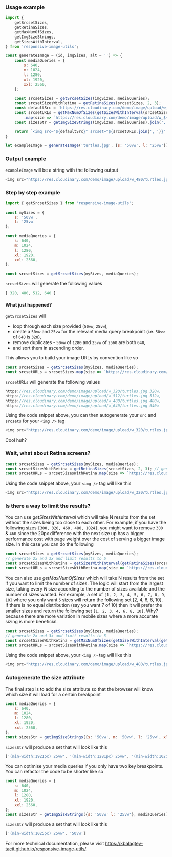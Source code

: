 ### Usage example

```js
import {
	getSrcsetSizes,
	getRetinaSizes,
	getMaxNumOfSizes,
	getImgSizeStrings,
	getSizesWithInterval,
} from 'responsive-image-utils';

const generateImage = (id, imgSizes, alt = '') => {
	const mediaQueries = {
		s: 640,
		m: 1024,
		l: 1280,
		xl: 1920,
		xxl: 2560,
	};

	const srcsetSizes = getSrcsetSizes(imgSizes, mediaQueries);
	const srcsetSizesWithRetina = getRetinaSizes(srcsetSizes, 2, 3);
	const defaultSrc = `https://res.cloudinary.com/demo/image/upload/w_${srcsetSizes[0]}/${id}`;
	const srcsetURLs = getMaxNumOfSizes(getSizesWithInterval(srcsetSizesWithRetina, 150), 7)
		.map(size => `https://res.cloudinary.com/demo/image/upload/w_${size}/${id} ${size}w`);
	const sizesStr = getImgSizeStrings(imgSizes, mediaQueries).join(', ');

	return `<img src="${defaultSrc}" srcset="${srcsetURLs.join(', ')}" sizes="${sizesStr}" alt="${alt}" />`;
}

let exampleImage = generateImage('turtles.jpg', {s: '50vw', l: '25vw'});
```

### Output example
`exampleImage` will be a string with the following output

```js
<img src="https://res.cloudinary.com/demo/image/upload/w_480/turtles.jpg" srcset="https://res.cloudinary.com/demo/image/upload/w_480/turtles.jpg 480w, https://res.cloudinary.com/demo/image/upload/w_640/turtles.jpg 640w, https://res.cloudinary.com/demo/image/upload/w_1024/turtles.jpg 1024w, https://res.cloudinary.com/demo/image/upload/w_1440/turtles.jpg 1440w, https://res.cloudinary.com/demo/image/upload/w_1920/turtles.jpg 1920w" sizes="(min-width:1025px) 25vw, 50vw" alt="" />
```

### Step by step example
```js
import { getSrcsetSizes } from 'responsive-image-utils';

const mySizes = {
	s: '50vw',
	l: '25vw'
};

const mediaQueries = {
	s: 640,
	m: 1024,
	l: 1280,
	xl: 1920,
	xxl: 2560,
};

const srcsetSizes = getSrcsetSizes(mySizes, mediaQueries);
```


`srcsetSizes` will generate the following values
```js
[ 320, 480, 512, 640 ]
```


#### What just happened?
`getSrcsetSizes` will 
* loop through each size provided (`50vw`, `25vw`),
* create a `50vw` and `25vw` for the relevant media query breakpoint (i.e. `50vw` of `640` is `320`),
* remove duplicates - `50vw` of `1280` and `25vw` of `2560` are both `640`,
* and sort them in ascending order.

This allows you to build your image URLs by convention like so

```js
const srcsetSizes = getSrcsetSizes(mySizes, mediaQueries);
const srcsetURLs = srcsetSizes.map(size => `https://res.cloudinary.com/demo/image/upload/w_${size}/${id} ${size}w`).join(', ');
```


`srcsetURLs` will generate the following values

```js
https://res.cloudinary.com/demo/image/upload/w_320/turtles.jpg 320w,
https://res.cloudinary.com/demo/image/upload/w_512/turtles.jpg 512w,
https://res.cloudinary.com/demo/image/upload/w_480/turtles.jpg 480w,
https://res.cloudinary.com/demo/image/upload/w_640/turtles.jpg 640w
```

Using the code snippet above, you can then autogenerate your `src` and `srcsets` for your `<img />` tag
```js
<img src="https://res.cloudinary.com/demo/image/upload/w_320/turtles.jpg" srcset="https://res.cloudinary.com/demo/image/upload/w_320/turtles.jpg 320w, https://res.cloudinary.com/demo/image/upload/w_480/turtles.jpg 480w, https://res.cloudinary.com/demo/image/upload/w_512/turtles.jpg 512w, https://res.cloudinary.com/demo/image/upload/w_640/turtles.jpg 640w" alt="" />
```

Cool huh?

### Wait, what about Retina screens?
```js
const srcsetSizes = getSrcsetSizes(mySizes, mediaQueries);
const srcsetSizesWithRetina = getRetinaSizes(srcsetSizes, 2, 3); // generate 2x and 3x
const srcsetURLs = srcsetSizesWithRetina.map(size => `https://res.cloudinary.com/demo/image/upload/w_${size}/${id} ${size}w`).join(', ');
```

Using the code snippet above, your `<img />` tag will like this
```js
<img src="https://res.cloudinary.com/demo/image/upload/w_320/turtles.jpg" srcset="https://res.cloudinary.com/demo/image/upload/w_320/turtles.jpg 320w, https://res.cloudinary.com/demo/image/upload/w_480/turtles.jpg 480w, https://res.cloudinary.com/demo/image/upload/w_512/turtles.jpg 512w, https://res.cloudinary.com/demo/image/upload/w_640/turtles.jpg 640w, https://res.cloudinary.com/demo/image/upload/w_960/turtles.jpg 960w, https://res.cloudinary.com/demo/image/upload/w_1024/turtles.jpg 1024w, https://res.cloudinary.com/demo/image/upload/w_1280/turtles.jpg 1280w, https://res.cloudinary.com/demo/image/upload/w_1440/turtles.jpg 1440w, https://res.cloudinary.com/demo/image/upload/w_1536/turtles.jpg 1536w, https://res.cloudinary.com/demo/image/upload/w_1920/turtles.jpg 1920w" alt="" />
```

### Is there a way to limit the results?

You can use *getSizesWithInterval* which will take N results from the set without the sizes being too close to each other. For example, if you have the following sizes `[300, 320, 460, 480, 1024]`, you might want to remove `300` & `460` since the 20px difference with the next size up has a bigger performance cost with page weight over the cost of serving a bigger image size. In this case you can do the following

```js
const srcsetSizes = getSrcsetSizes(mySizes, mediaQueries);
// generate 2x and 3x and limit results to 5
const srcsetSizesWithRetina = getSizesWithInterval(getRetinaSizes(srcsetSizes, 2, 3), 20);
const srcsetURLs = srcsetSizesWithRetina.map(size => `https://res.cloudinary.com/demo/image/upload/w_${size}/${id} ${size}w`).join(', ');
```

You can also use *getMaxNumOfSizes* which will take N results from the set if you want to limit the number of sizes. The logic will start from the largest size, taking every *N* size according to the number of sizes available and the number of sizes wanted. For example, a set of `[1, 2, 3, 4, 5, 6, 7, 8, 9, 10]` where you only want `5` sizes will return the following set [2, 4, 6, 8, 10]. If there is no equal distribution (say you want 7 of 10) then it will prefer the smaller sizes and return the following set `[1, 2, 3, 4, 6, 8, 10]`. Why? because there are more variation in mobile sizes where a more accurate sizing is more beneficial.

```js
const srcsetSizes = getSrcsetSizes(mySizes, mediaQueries);
// generate 2x and 3x and limit results to 5
const srcsetSizesWithRetina = getMaxNumOfSizes(getSizesWithInterval(getRetinaSizes(srcsetSizes, 2, 3), 20), 5);
const srcsetURLs = srcsetSizesWithRetina.map(size => `https://res.cloudinary.com/demo/image/upload/w_${size}/${id} ${size}w`).join(', ');
```

Using the code snippet above, your `<img />` tag will like this
```js
<img src="https://res.cloudinary.com/demo/image/upload/w_480/turtles.jpg" srcset="https://res.cloudinary.com/demo/image/upload/w_480/turtles.jpg 480w, https://res.cloudinary.com/demo/image/upload/w_640/turtles.jpg 640w, https://res.cloudinary.com/demo/image/upload/w_1024/turtles.jpg 1024w, https://res.cloudinary.com/demo/image/upload/w_1440/turtles.jpg 1440w, https://res.cloudinary.com/demo/image/upload/w_1920/turtles.jpg 1920w" alt="" />
```

### Autogenerate the size attribute

The final step is to add the size attribute so that the browser will know which size it will load for a certain breakpoint

```js
const mediaQueries = {
	s: 640,
	m: 1024,
	l: 1280,
	xl: 1920,
	xxl: 2560,
};
const sizesStr = getImgSizeStrings({s: '50vw', m: '50vw', l: '25vw', xl: '25vw', xxl: '25vw'}, mediaQueries);
```

`sizesStr` will produce a set that will look like this
```js
['(min-width:1921px) 25vw', '(min-width:1281px) 25vw', '(min-width:1025px) 25vw', '(min-width:641px) 50vw', '50vw']
```

You can optimise your media queries if you only have two key breakpoints. You can refactor the code to be shorter like so
```js
const mediaQueries = {
	s: 640,
	m: 1024,
	l: 1280,
	xl: 1920,
	xxl: 2560,
};
const sizesStr = getImgSizeStrings({s: '50vw' l: '25vw'}, mediaQueries);
```

`sizesStr` will produce a set that will look like this
```js
['(min-width:1025px) 25vw', '50vw']
```

For more technical documentation, please visit https://kbalagtey-tacit.github.io/responsive-image-utils/

